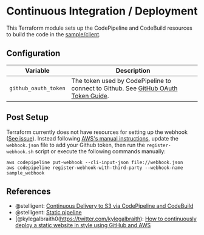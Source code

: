 # Continuous Integration / Deployment

This Terraform module sets up the CodePipeline and CodeBuild resources
to build the code in the [sample/client](../sample/client).

## Configuration

| Variable             | Description                                                                                                                                                                           |
| -------------------- | ------------------------------------------------------------------------------------------------------------------------------------------------------------------------------------- |
| `github_oauth_token` | The token used by CodePipeline to connect to Github. See [GitHub OAuth Token Guide](https://docs.aws.amazon.com/codepipeline/latest/userguide/GitHub-rotate-personal-token-CLI.html). |

## Post Setup

Terraform currently does not have resources for setting up the webhook ([See issue](https://github.com/terraform-providers/terraform-provider-aws/issues/4478)). Instead following [AWS's manual instructions](https://docs.aws.amazon.com/codepipeline/latest/userguide/pipelines-webhooks-create.html), update
the `webhook.json` file to add your Github token, then run the `register-webhook.sh` script or execute the following commands manually:

```
aws codepipeline put-webhook --cli-input-json file://webhook.json
aws codepipeline register-webhook-with-third-party --webhook-name sample_webhook
```

## References

- @stelligent: [Continuous Delivery to S3 via CodePipeline and CodeBuild](https://stelligent.com/2017/09/05/continuous-delivery-to-s3-via-codepipeline-and-codebuild/)
- @stelligent: [Static pipeline](https://github.com/stelligent/devops-essentials/blob/master/samples/static/pipeline.yml)
- [@kylegalbraith0(https://twitter.com/kylegalbraith): [How to continuously deploy a static website in style using GitHub and AWS](https://medium.freecodecamp.org/how-to-continuously-deploy-a-static-website-in-style-using-github-and-aws-3df7ecb58d9c)
